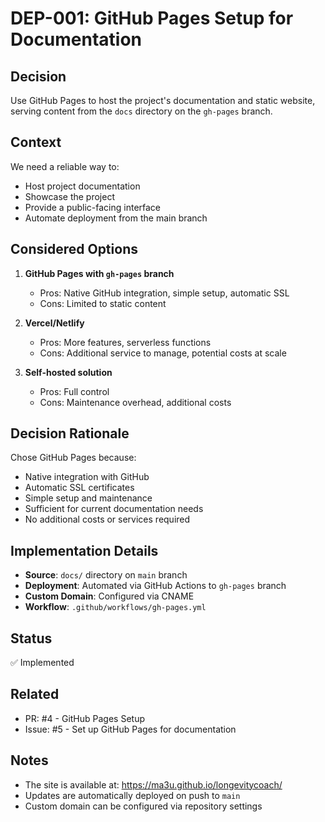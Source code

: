 # DEP-001: GitHub Pages Setup for Documentation

## Decision

Use GitHub Pages to host the project's documentation and static website, serving content from the `docs` directory on the `gh-pages` branch.

## Context

We need a reliable way to:
- Host project documentation
- Showcase the project
- Provide a public-facing interface
- Automate deployment from the main branch

## Considered Options

1. **GitHub Pages with `gh-pages` branch**
   - Pros: Native GitHub integration, simple setup, automatic SSL
   - Cons: Limited to static content

2. **Vercel/Netlify**
   - Pros: More features, serverless functions
   - Cons: Additional service to manage, potential costs at scale

3. **Self-hosted solution**
   - Pros: Full control
   - Cons: Maintenance overhead, additional costs

## Decision Rationale

Chose GitHub Pages because:
- Native integration with GitHub
- Automatic SSL certificates
- Simple setup and maintenance
- Sufficient for current documentation needs
- No additional costs or services required

## Implementation Details

- **Source**: `docs/` directory on `main` branch
- **Deployment**: Automated via GitHub Actions to `gh-pages` branch
- **Custom Domain**: Configured via CNAME
- **Workflow**: `.github/workflows/gh-pages.yml`

## Status

✅ Implemented

## Related

- PR: #4 - GitHub Pages Setup
- Issue: #5 - Set up GitHub Pages for documentation

## Notes

- The site is available at: https://ma3u.github.io/longevitycoach/
- Updates are automatically deployed on push to `main`
- Custom domain can be configured via repository settings
